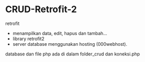 # CRUD-Retrofit-2
retrofit


- menampilkan data, edit, hapus dan tambah...
- library retrofit2
- server database menggunakan hosting (000webhost).


database dan file php ada di dalam folder_crud dan koneksi.php
